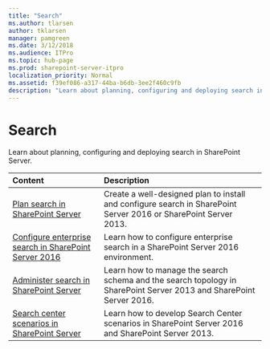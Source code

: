 ```yaml
---
title: "Search"
ms.author: tlarsen
author: tklarsen
manager: pamgreen
ms.date: 3/12/2018
ms.audience: ITPro
ms.topic: hub-page
ms.prod: sharepoint-server-itpro
localization_priority: Normal
ms.assetid: f39ef086-a317-44ba-b6db-3ee2f460c9fb
description: "Learn about planning, configuring and deploying search in SharePoint Server."
---
```


# Search

Learn about planning, configuring and deploying search in SharePoint Server.
  
|**Content**|**Description**|
|:-----|:-----|
|[Plan search in SharePoint Server](search-planning.md) <br/> |Create a well-designed plan to install and configure search in SharePoint Server 2016 or SharePoint Server 2013.  <br/> |
|[Configure enterprise search in SharePoint Server 2016](configure-search.md) <br/> |Learn how to configure enterprise search in a SharePoint Server 2016 environment.  <br/> |
|[Administer search in SharePoint Server](search-administration.md) <br/> |Learn how to manage the search schema and the search topology in SharePoint Server 2013 and SharePoint Server 2016.  <br/> |
|[Search center scenarios in SharePoint Server](search-center-scenarios.md) <br/> |Learn how to develop Search Center scenarios in SharePoint Server 2016 and SharePoint Server 2013.  <br/> |
   

